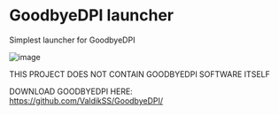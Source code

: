 # GoodbyeDPI launcher
Simplest launcher for GoodbyeDPI

![image](https://github.com/user-attachments/assets/a6e295cc-ba98-415e-bf9f-e8ef49881396)

THIS PROJECT DOES NOT CONTAIN GOODBYEDPI SOFTWARE ITSELF

DOWNLOAD GOODBYEDPI HERE: https://github.com/ValdikSS/GoodbyeDPI/
